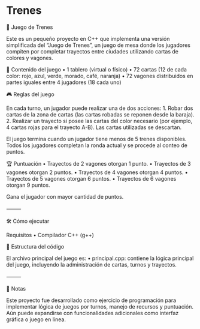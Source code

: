 # Trenes
🎲 Juego de Trenes

Este es un pequeño proyecto en C++ que implementa una versión simplificada del “Juego de Trenes”, un juego de mesa donde los jugadores compiten por completar trayectos entre ciudades utilizando cartas de colores y vagones.

🧩 Contenido del juego
	•	1 tablero (virtual o físico)
	•	72 cartas (12 de cada color: rojo, azul, verde, morado, café, naranja)
	•	72 vagones distribuidos en partes iguales entre 4 jugadores (18 cada uno)

🎮 Reglas del juego

En cada turno, un jugador puede realizar una de dos acciones:
	1.	Robar dos cartas de la zona de cartas (las cartas robadas se reponen desde la baraja).
	2.	Realizar un trayecto si posee las cartas del color necesario (por ejemplo, 4 cartas rojas para el trayecto A-B). Las cartas utilizadas se descartan.

El juego termina cuando un jugador tiene menos de 5 trenes disponibles. Todos los jugadores completan la ronda actual y se procede al conteo de puntos.

🏆 Puntuación
	•	Trayectos de 2 vagones otorgan 1 punto.
	•	Trayectos de 3 vagones otorgan 2 puntos.
	•	Trayectos de 4 vagones otorgan 4 puntos.
	•	Trayectos de 5 vagones otorgan 6 puntos.
	•	Trayectos de 6 vagones otorgan 9 puntos.

Gana el jugador con mayor cantidad de puntos.

⸻

🛠️ Cómo ejecutar

Requisitos
	•	Compilador C++ (g++)

📁 Estructura del código

El archivo principal del juego es:
	•	principal.cpp: contiene la lógica principal del juego, incluyendo la administración de cartas, turnos y trayectos.

⸻

📌 Notas

Este proyecto fue desarrollado como ejercicio de programación para implementar lógica de juegos por turnos, manejo de recursos y puntuación. Aún puede expandirse con funcionalidades adicionales como interfaz gráfica o juego en línea.
